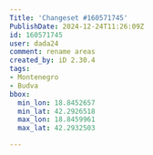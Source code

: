 ```yaml
---
Title: 'Changeset #160571745'
PublishDate: 2024-12-24T11:26:09Z
id: 160571745
user: dada24
comment: rename areas
created_by: iD 2.30.4
tags:
- Montenegro
- Budva
bbox:
  min_lon: 18.8452657
  min_lat: 42.2926518
  max_lon: 18.8459961
  max_lat: 42.2932503

---
```

